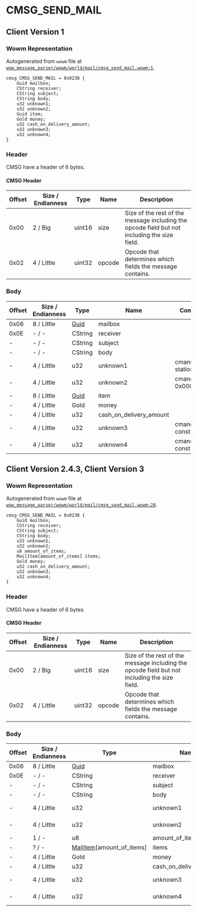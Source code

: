 # CMSG_SEND_MAIL

## Client Version 1

### Wowm Representation

Autogenerated from `wowm` file at [`wow_message_parser/wowm/world/mail/cmsg_send_mail.wowm:1`](https://github.com/gtker/wow_messages/tree/main/wow_message_parser/wowm/world/mail/cmsg_send_mail.wowm#L1).
```rust,ignore
cmsg CMSG_SEND_MAIL = 0x0238 {
    Guid mailbox;
    CString receiver;
    CString subject;
    CString body;
    u32 unknown1;
    u32 unknown2;
    Guid item;
    Gold money;
    u32 cash_on_delivery_amount;
    u32 unknown3;
    u32 unknown4;
}
```
### Header

CMSG have a header of 6 bytes.

#### CMSG Header

| Offset | Size / Endianness | Type   | Name   | Description |
| ------ | ----------------- | ------ | ------ | ----------- |
| 0x00   | 2 / Big           | uint16 | size   | Size of the rest of the message including the opcode field but not including the size field.|
| 0x02   | 4 / Little        | uint32 | opcode | Opcode that determines which fields the message contains.|

### Body

| Offset | Size / Endianness | Type | Name | Comment |
| ------ | ----------------- | ---- | ---- | ------- |
| 0x06 | 8 / Little | [Guid](../types/packed-guid.md) | mailbox |  |
| 0x0E | - / - | CString | receiver |  |
| - | - / - | CString | subject |  |
| - | - / - | CString | body |  |
| - | 4 / Little | u32 | unknown1 | cmangos: stationery? |
| - | 4 / Little | u32 | unknown2 | cmangos: 0x00000000 |
| - | 8 / Little | [Guid](../types/packed-guid.md) | item |  |
| - | 4 / Little | Gold | money |  |
| - | 4 / Little | u32 | cash_on_delivery_amount |  |
| - | 4 / Little | u32 | unknown3 | cmangos: const 0 |
| - | 4 / Little | u32 | unknown4 | cmangos: const 0 |

## Client Version 2.4.3, Client Version 3

### Wowm Representation

Autogenerated from `wowm` file at [`wow_message_parser/wowm/world/mail/cmsg_send_mail.wowm:28`](https://github.com/gtker/wow_messages/tree/main/wow_message_parser/wowm/world/mail/cmsg_send_mail.wowm#L28).
```rust,ignore
cmsg CMSG_SEND_MAIL = 0x0238 {
    Guid mailbox;
    CString receiver;
    CString subject;
    CString body;
    u32 unknown1;
    u32 unknown2;
    u8 amount_of_items;
    MailItem[amount_of_items] items;
    Gold money;
    u32 cash_on_delivery_amount;
    u32 unknown3;
    u32 unknown4;
}
```
### Header

CMSG have a header of 6 bytes.

#### CMSG Header

| Offset | Size / Endianness | Type   | Name   | Description |
| ------ | ----------------- | ------ | ------ | ----------- |
| 0x00   | 2 / Big           | uint16 | size   | Size of the rest of the message including the opcode field but not including the size field.|
| 0x02   | 4 / Little        | uint32 | opcode | Opcode that determines which fields the message contains.|

### Body

| Offset | Size / Endianness | Type | Name | Comment |
| ------ | ----------------- | ---- | ---- | ------- |
| 0x06 | 8 / Little | [Guid](../types/packed-guid.md) | mailbox |  |
| 0x0E | - / - | CString | receiver |  |
| - | - / - | CString | subject |  |
| - | - / - | CString | body |  |
| - | 4 / Little | u32 | unknown1 | cmangos: stationery? |
| - | 4 / Little | u32 | unknown2 | cmangos: 0x00000000 |
| - | 1 / - | u8 | amount_of_items |  |
| - | ? / - | [MailItem](mailitem.md)[amount_of_items] | items |  |
| - | 4 / Little | Gold | money |  |
| - | 4 / Little | u32 | cash_on_delivery_amount |  |
| - | 4 / Little | u32 | unknown3 | mangosone: const 0 |
| - | 4 / Little | u32 | unknown4 | mangosone: const 0 |

